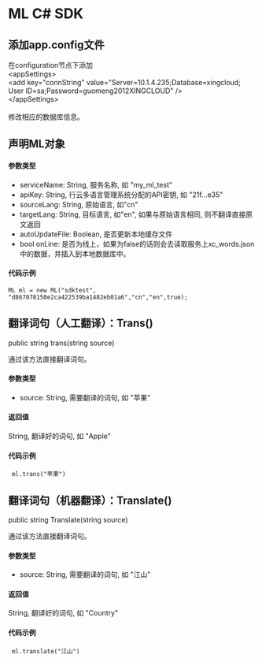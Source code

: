 ML C# SDK
=============

添加app.config文件
--------------

在configuration节点下添加<br>
  \<appSettings\><br>
  \<add key="connString" value="Server=10.1.4.235;Database=xingcloud; User ID=sa;Password=guomeng2012XINGCLOUD" /\><br>
  \</appSettings\><br>	
修改相应的数据库信息。

声明ML对象
--------------

#### 参数类型

* serviceName: String, 服务名称, 如 "my_ml_test"
* apiKey: String, 行云多语言管理系统分配的API密钥, 如 "21f...e35"
* sourceLang: String, 原始语言, 如"cn"
* targetLang: String, 目标语言, 如"en", 如果与原始语言相同, 则不翻译直接原文返回
* autoUpdateFile: Boolean, 是否更新本地缓存文件
* bool onLine: 是否为线上，如果为false的话则会去读取服务上xc_words.json中的数据，并插入到本地数据库中。

#### 代码示例

	ML ml = new ML("sdktest", "d867078150e2ca422539ba1482eb01a6","cn","en",true);


翻译词句（人工翻译）：Trans()
-----------------

public string trans(string source) 

通过该方法直接翻译词句。

#### 参数类型

* source: String, 需要翻译的词句, 如 "苹果"

#### 返回值

String, 翻译好的词句, 如 "Apple"

#### 代码示例

 	 ml.trans("苹果")	

翻译词句（机器翻译）：Translate()
-----------------

public string Translate(string source) 

通过该方法直接翻译词句。

#### 参数类型

* source: String, 需要翻译的词句, 如 "江山"

#### 返回值

String, 翻译好的词句, 如 "Country"

#### 代码示例

 	 ml.translate("江山")	
